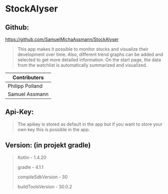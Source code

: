 # StockAlyser

## Github:

https://github.com/SamuelMichaAssmann/StockAlyser

>This app makes it possible to monitor stocks and visualize their development over time.
>Also, different trend graphs can be added and selected to get more detailed information. 
>On the start page, the data from the watchlist is automatically summarized and visualized.

| Contributers    |
|-----------------|
| Philipp Polland |
| Samuel Assmann  |


## Api-Key:

> The apikey is stored as default in the app but if you want to store your own key this is possible in the app.

## Version: (in projekt gradle)

> Kotlin - 1.4.20
>
> gradle - 4.1.1
>
> compileSdkVersion - 30
>
> buildToolsVersion - 30.0.2

